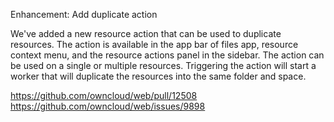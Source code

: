 Enhancement: Add duplicate action

We've added a new resource action that can be used to duplicate resources. The action is available in the app bar of files app, resource context menu, and the resource actions panel in the sidebar. The action can be used on a single or multiple resources. Triggering the action will start a worker that will duplicate the resources into the same folder and space.

https://github.com/owncloud/web/pull/12508
https://github.com/owncloud/web/issues/9898

